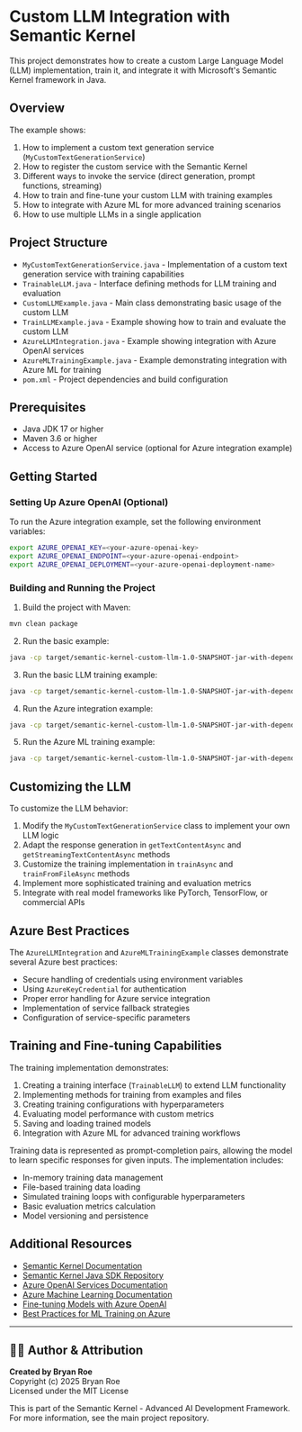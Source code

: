 # Custom LLM Integration with Semantic Kernel

This project demonstrates how to create a custom Large Language Model (LLM) implementation, train it, and integrate it with Microsoft's Semantic Kernel framework in Java.

## Overview

The example shows:

1. How to implement a custom text generation service (`MyCustomTextGenerationService`)
2. How to register the custom service with the Semantic Kernel
3. Different ways to invoke the service (direct generation, prompt functions, streaming)
4. How to train and fine-tune your custom LLM with training examples
5. How to integrate with Azure ML for more advanced training scenarios
6. How to use multiple LLMs in a single application

## Project Structure

- `MyCustomTextGenerationService.java` - Implementation of a custom text generation service with training capabilities
- `TrainableLLM.java` - Interface defining methods for LLM training and evaluation
- `CustomLLMExample.java` - Main class demonstrating basic usage of the custom LLM
- `TrainLLMExample.java` - Example showing how to train and evaluate the custom LLM
- `AzureLLMIntegration.java` - Example showing integration with Azure OpenAI services
- `AzureMLTrainingExample.java` - Example demonstrating integration with Azure ML for training
- `pom.xml` - Project dependencies and build configuration

## Prerequisites

- Java JDK 17 or higher
- Maven 3.6 or higher
- Access to Azure OpenAI service (optional for Azure integration example)

## Getting Started

### Setting Up Azure OpenAI (Optional)

To run the Azure integration example, set the following environment variables:

```bash
export AZURE_OPENAI_KEY=<your-azure-openai-key>
export AZURE_OPENAI_ENDPOINT=<your-azure-openai-endpoint>
export AZURE_OPENAI_DEPLOYMENT=<your-azure-openai-deployment-name>
```

### Building and Running the Project

1. Build the project with Maven:

```bash
mvn clean package
```

2. Run the basic example:

```bash
java -cp target/semantic-kernel-custom-llm-1.0-SNAPSHOT-jar-with-dependencies.jar com.microsoft.samples.CustomLLMExample
```

3. Run the basic LLM training example:

```bash
java -cp target/semantic-kernel-custom-llm-1.0-SNAPSHOT-jar-with-dependencies.jar com.microsoft.samples.TrainLLMExample
```

4. Run the Azure integration example:

```bash
java -cp target/semantic-kernel-custom-llm-1.0-SNAPSHOT-jar-with-dependencies.jar com.microsoft.samples.AzureLLMIntegration
```

5. Run the Azure ML training example:

```bash
java -cp target/semantic-kernel-custom-llm-1.0-SNAPSHOT-jar-with-dependencies.jar com.microsoft.samples.AzureMLTrainingExample
```

## Customizing the LLM

To customize the LLM behavior:

1. Modify the `MyCustomTextGenerationService` class to implement your own LLM logic
2. Adapt the response generation in `getTextContentAsync` and `getStreamingTextContentAsync` methods
3. Customize the training implementation in `trainAsync` and `trainFromFileAsync` methods
4. Implement more sophisticated training and evaluation metrics
5. Integrate with real model frameworks like PyTorch, TensorFlow, or commercial APIs

## Azure Best Practices

The `AzureLLMIntegration` and `AzureMLTrainingExample` classes demonstrate several Azure best practices:

- Secure handling of credentials using environment variables
- Using `AzureKeyCredential` for authentication
- Proper error handling for Azure service integration
- Implementation of service fallback strategies
- Configuration of service-specific parameters

## Training and Fine-tuning Capabilities

The training implementation demonstrates:

1. Creating a training interface (`TrainableLLM`) to extend LLM functionality
2. Implementing methods for training from examples and files
3. Creating training configurations with hyperparameters
4. Evaluating model performance with custom metrics
5. Saving and loading trained models
6. Integration with Azure ML for advanced training workflows

Training data is represented as prompt-completion pairs, allowing the model to learn specific responses for given inputs. The implementation includes:

- In-memory training data management
- File-based training data loading
- Simulated training loops with configurable hyperparameters
- Basic evaluation metrics calculation
- Model versioning and persistence

## Additional Resources

- [Semantic Kernel Documentation](https://learn.microsoft.com/en-us/semantic-kernel/overview/)
- [Semantic Kernel Java SDK Repository](https://github.com/microsoft/semantic-kernel/tree/main/java)
- [Azure OpenAI Services Documentation](https://learn.microsoft.com/en-us/azure/ai-services/openai/)
- [Azure Machine Learning Documentation](https://learn.microsoft.com/en-us/azure/machine-learning/)
- [Fine-tuning Models with Azure OpenAI](https://learn.microsoft.com/en-us/azure/ai-services/openai/how-to/fine-tuning)
- [Best Practices for ML Training on Azure](https://learn.microsoft.com/en-us/azure/architecture/data-guide/big-data/ai-machine-learning-training-optimization)


---

## 👨‍💻 Author & Attribution

**Created by Bryan Roe**  
Copyright (c) 2025 Bryan Roe  
Licensed under the MIT License

This is part of the Semantic Kernel - Advanced AI Development Framework.
For more information, see the main project repository.
